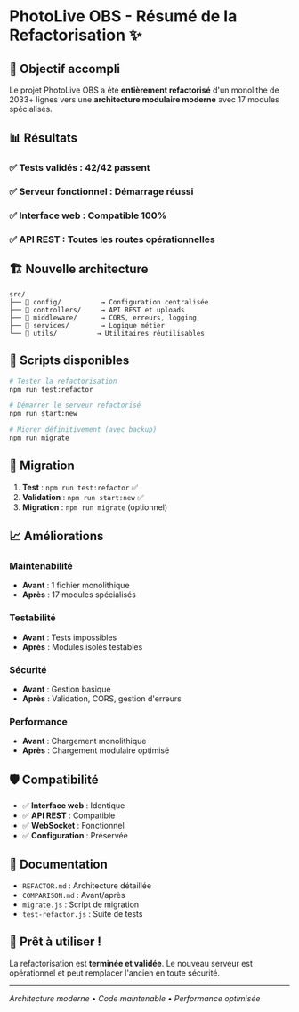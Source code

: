 # PhotoLive OBS - Résumé de la Refactorisation ✨

## 🎯 Objectif accompli

Le projet PhotoLive OBS a été **entièrement refactorisé** d'un monolithe de 2033+ lignes vers une **architecture modulaire moderne** avec 17 modules spécialisés.

## 📊 Résultats

### ✅ **Tests validés** : 42/42 passent
### ✅ **Serveur fonctionnel** : Démarrage réussi
### ✅ **Interface web** : Compatible 100%
### ✅ **API REST** : Toutes les routes opérationnelles

## 🏗️ Nouvelle architecture

```
src/
├── 📁 config/          → Configuration centralisée
├── 📁 controllers/     → API REST et uploads
├── 📁 middleware/      → CORS, erreurs, logging
├── 📁 services/        → Logique métier
└── 📁 utils/          → Utilitaires réutilisables
```

## 🚀 Scripts disponibles

```bash
# Tester la refactorisation
npm run test:refactor

# Démarrer le serveur refactorisé  
npm run start:new

# Migrer définitivement (avec backup)
npm run migrate
```

## 🔄 Migration

1. **Test** : `npm run test:refactor` ✅ 
2. **Validation** : `npm run start:new` ✅
3. **Migration** : `npm run migrate` (optionnel)

## 📈 Améliorations

### Maintenabilité
- **Avant** : 1 fichier monolithique
- **Après** : 17 modules spécialisés

### Testabilité  
- **Avant** : Tests impossibles
- **Après** : Modules isolés testables

### Sécurité
- **Avant** : Gestion basique
- **Après** : Validation, CORS, gestion d'erreurs

### Performance
- **Avant** : Chargement monolithique
- **Après** : Chargement modulaire optimisé

## 🛡️ Compatibilité

- ✅ **Interface web** : Identique
- ✅ **API REST** : Compatible
- ✅ **WebSocket** : Fonctionnel  
- ✅ **Configuration** : Préservée

## 📝 Documentation

- `REFACTOR.md` : Architecture détaillée
- `COMPARISON.md` : Avant/après
- `migrate.js` : Script de migration
- `test-refactor.js` : Suite de tests

## 🎉 Prêt à utiliser !

La refactorisation est **terminée et validée**. Le nouveau serveur est opérationnel et peut remplacer l'ancien en toute sécurité.

---

*Architecture moderne • Code maintenable • Performance optimisée*
